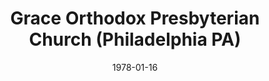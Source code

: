 ---
date: &id001 1978-01-16
end_date: null
location:
  address: 7201 Elmwood Avenue
  city: Philadelphia
  state: PA
minister:
- end: 1978-01-16
  name: Thomas Corey
  start: 1978-01-16
  type: Pastor
- end: 1987-01-01
  name: Edward McGovern
  start: 1984-01-01
  type: Pastor
- end: 2012-01-01
  name: George Morton
  start: 1989-01-01
  type: Pastor
- end: null
  name: Lloyd J. Sterrett
  start: 2013-01-01
  type: Pastor
ministers:
- Thomas Corey
- Edward McGovern
- George Morton
- Lloyd J. Sterrett
name: Grace Orthodox Presbyterian Church
names:
- end: 1993-01-16
  name: Southwest Philadelphia Reformed Fellowship
  start: 1978-01-16
- end: null
  name: Grace Orthodox Presbyterian Church
  start: 1993-01-16
origination_date: *id001
raw_data: "PA Philadelphia\nGrace Orthodox Presbyterian Church  (January 16, 1978\u2013\
  \ )\n(called Southwest Philadelphia Reformed Fellowship, 1978\u20131993)\n7201 Elmwood\
  \ Avenue\nPastors: Thomas Corey, 1978\nEdward McGovern, 1984\u201387\nGeorge Morton,\
  \ 1989\u20132012\nLloyd J. Sterrett, 2013\u2013"
states:
- PA
status:
  active: true
  end_date: null
  reason: null
  received_from: null
  withdrawal_to: null
title: Grace Orthodox Presbyterian Church (Philadelphia PA)
year_established:
- 1978

---